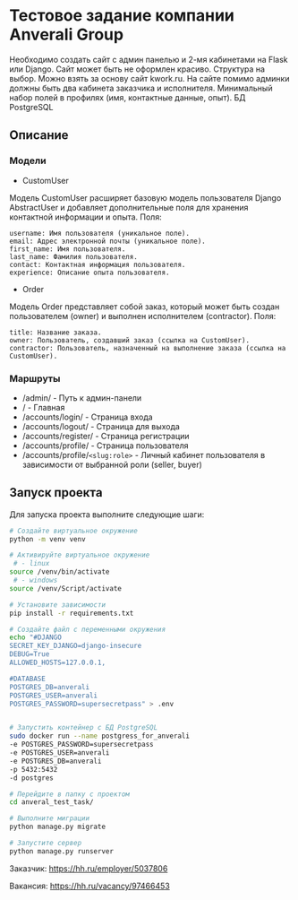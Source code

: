 #  Тестовое задание компании Anverali Group
Необходимо создать сайт с админ панелью и 2-мя кабинетами на Flask или Django. Сайт может быть не оформлен красиво. Структура на выбор. Можно взять за основу сайт kwork.ru. На сайте помимо админки должны быть два кабинета заказчика и исполнителя. Минимальный набор полей в профилях (имя, контактные данные, опыт). БД PostgreSQL

## Описание

### Модели

- CustomUser 

Модель CustomUser расширяет базовую модель пользователя Django AbstractUser и добавляет дополнительные поля для хранения контактной информации и опыта.
Поля:

    username: Имя пользователя (уникальное поле).
    email: Адрес электронной почты (уникальное поле).
    first_name: Имя пользователя.
    last_name: Фамилия пользователя.
    contact: Контактная информация пользователя.
    experience: Описание опыта пользователя.

- Order

Модель Order представляет собой заказ, который может быть создан пользователем (owner) и выполнен исполнителем (contractor).
Поля:

    title: Название заказа.
    owner: Пользователь, создавший заказ (ссылка на CustomUser).
    contractor: Пользователь, назначенный на выполнение заказа (ссылка на CustomUser).

### Маршруты

- /admin/ - Путь к админ-панели
- / - Главная 
- /accounts/login/ - Страница входа
- /accounts/logout/ - Страница для выхода
- /accounts/register/ - Страница регистрации
- /accounts/profile/ - Страница пользователя
- /accounts/profile/`<slug:role>` - Личный кабинет пользователя в зависимости от выбранной роли (seller, buyer)

## Запуск проекта

Для запуска проекта выполните следующие шаги:

```bash
# Создайте виртуальное окружение
python -m venv venv

# Активируйте виртуальное окружение
 # - linux
source /venv/bin/activate 
 # - windows
source /venv/Script/activate

# Установите зависимости
pip install -r requirements.txt

# Создайте файл с переменными окружения
echo "#DJANGO
SECRET_KEY_DJANGO=django-insecure
DEBUG=True
ALLOWED_HOSTS=127.0.0.1,

#DATABASE
POSTGRES_DB=anverali
POSTGRES_USER=anverali
POSTGRES_PASSWORD=supersecretpass" > .env


# Запустить контейнер с БД PostgreSQL
sudo docker run --name postgress_for_anverali 
-e POSTGRES_PASSWORD=supersecretpass 
-e POSTGRES_USER=anverali 
-e POSTGRES_DB=anverali 
-p 5432:5432 
-d postgres

# Перейдите в папку с проектом
cd anveral_test_task/

# Выполните миграции
python manage.py migrate

# Запустите сервер
python manage.py runserver
```



Заказчик: https://hh.ru/employer/5037806

Вакансия: https://hh.ru/vacancy/97466453